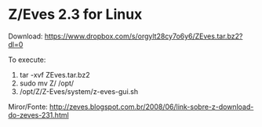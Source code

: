 # Z/Eves 2.3 for Linux

Download: https://www.dropbox.com/s/orgylt28cy7o6y6/ZEves.tar.bz2?dl=0

To execute:
1. tar -xvf ZEves.tar.bz2
2. sudo mv Z/ /opt/
3. /opt/Z/Z-Eves/system/z-eves-gui.sh

Miror/Fonte: http://zeves.blogspot.com.br/2008/06/link-sobre-z-download-do-zeves-231.html
